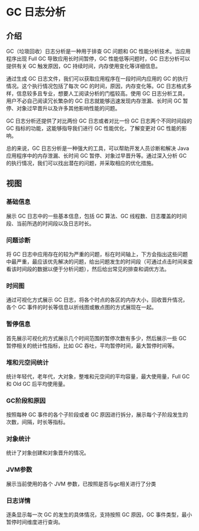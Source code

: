 # GC 日志分析

## 介绍

GC（垃圾回收）日志分析是一种用于排查 GC 问题和 GC 性能分析技术。当应用程序出现 Full GC 导致应用长时间暂停，GC 性能低等问题时，GC
日志分析可以提供有关 GC 触发原因，GC 持续时间，内存使用变化等详细信息。

通过生成 GC 日志文件，我们可以获取应用程序在一段时间内应用的 GC 的执行情况。这个执行情况包括了每次 GC 的时间，原因，内存变化等。GC
日志格式多样，信息较多且专业，想要人工阅读分析的门槛较高。使用 GC 日志分析工具，用户不必自己阅读冗长繁杂的 GC
日志就能够迅速发现内存泄漏、长时间 GC 暂停、对象过早晋升以及许多其他影响性能的问题。

GC 日志分析还提供了对比两份 GC 日志或者对比一份 GC 日志两个不同时间段的 GC 指标的功能，这能够指导我们进行 GC 性能优化，了解变更对
GC 性能的影响。

总的来说，GC 日志分析是一种强大的工具，可以帮助开发人员诊断和解决 Java 应用程序中的内存泄漏、长时间 GC 暂停、对象过早晋升等。通过深入分析
GC 的执行情况，我们可以找出潜在的问题，并采取相应的优化措施。

## 视图

### 基础信息

展示 GC 日志中的一些基本信息，包括 GC 算法、GC 线程数、日志覆盖的时间段、当前所选的时间段以及日志时长。

### 问题诊断

将 GC 日志中应用存在的较为严重的问题，标在时间轴上，下方会指出这些问题中最严重，最应该优先解决的问题，给出问题发生的时间段（可通过点击时间来查看该时间段的数据以便于分析问题），然后给出常见的排查和调优方法。

### 时间图

通过可视化方式展示 GC 日志，将各个时点的各区的内存大小，回收晋升情况，各个 GC 事件的时长等信息以折线图或散点图的方式展现在一起。

### 暂停信息

首先展示可视化的方式展示几个时间范围的暂停次数有多少，然后展示一些 GC 暂停相关的统计性指标，比如 GC 吞吐，平均暂停时间，最大暂停时间等。

### 堆和元空间统计

统计年轻代，老年代，大对象，整堆和元空间的平均容量，最大使用量，Full GC 和 Old GC 后平均使用量。

### GC阶段和原因

按照每种 GC 事件的各个子阶段或者 GC 原因进行拆分，展示每个子阶段发生的次数，间隔，时长等指标。

### 对象统计

统计了对象创建和对象晋升的情况。

### JVM参数

展示当前使用的各个 JVM 参数，已按照是否与gc相关进行了分类

### 日志详情

逐条显示每一次 GC 的发生的具体情况，支持按照 GC 原因，GC 事件类型，最小暂停时间维度进行查询。